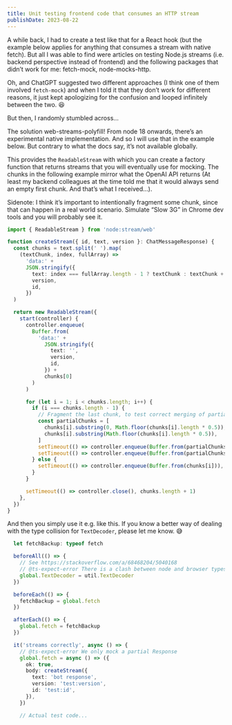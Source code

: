 ```yaml
---
title: Unit testing frontend code that consumes an HTTP stream
publishDate: 2023-08-22
---
```


A while back, I had to create a test like that for a React hook (but the example below applies for anything that consumes a stream with native fetch). But all I was able to find were articles on testing Node.js streams (i.e. backend perspective instead of frontend) and the following packages that didn’t work for me: fetch-mock, node-mocks-http.

Oh, and ChatGPT suggested two different approaches (I think one of them involved `fetch-mock`) and when I told it that they don’t work for different reasons, it just kept apologizing for the confusion and looped infinitely between the two. 😆

But then, I randomly stumbled across…

The solution
web-streams-polyfill! From node 18 onwards, there’s an experimental native implementation. And so I will use that in the example below. But contrary to what the docs say, it’s not available globally.

This provides the `ReadableStream` with which you can create a factory function that returns streams that you will eventually use for mocking. The chunks in the following example mirror what the OpenAI API returns (At least my backend colleagues at the time told me that it would always send an empty first chunk. And that’s what I received…).

Sidenote: I think it’s important to intentionally fragment some chunk, since that can happen in a real world scenario. Simulate “Slow 3G” in Chrome dev tools and you will probably see it.

```typescript
import { ReadableStream } from 'node:stream/web'

function createStream({ id, text, version }: ChatMessageResponse) {
  const chunks = text.split(' ').map(
    (textChunk, index, fullArray) =>
      'data:' +
      JSON.stringify({
        text: index === fullArray.length - 1 ? textChunk : textChunk + ' ',
        version,
        id,
      })
  )

  return new ReadableStream({
    start(controller) {
      controller.enqueue(
        Buffer.from(
          'data:' +
            JSON.stringify({
              text: '',
              version,
              id,
            }) +
            chunks[0]
        )
      )

      for (let i = 1; i < chunks.length; i++) {
        if (i === chunks.length - 1) {
          // Fragment the last chunk, to test correct merging of partial responses
          const partialChunks = [
            chunks[i].substring(0, Math.floor(chunks[i].length * 0.5)),
            chunks[i].substring(Math.floor(chunks[i].length * 0.5)),
          ]
          setTimeout(() => controller.enqueue(Buffer.from(partialChunks[0])), i)
          setTimeout(() => controller.enqueue(Buffer.from(partialChunks[1])), i + 1)
        } else {
          setTimeout(() => controller.enqueue(Buffer.from(chunks[i])), i)
        }
      }

      setTimeout(() => controller.close(), chunks.length + 1)
    },
  })
}
```

And then you simply use it e.g. like this. If you know a better way of dealing with the type collision for `TextDecoder`, please let me know. 😅

```typescript
  let fetchBackup: typeof fetch

  beforeAll(() => {
    // See https://stackoverflow.com/a/68468204/5040168
    // @ts-expect-error There is a clash between node and browser types.
    global.TextDecoder = util.TextDecoder
  })

  beforeEach(() => {
    fetchBackup = global.fetch
  })

  afterEach(() => {
    global.fetch = fetchBackup
  })

  it('streams correctly', async () => {
    // @ts-expect-error We only mock a partial Response
    global.fetch = async () => ({
      ok: true,
      body: createStream({
        text: 'bot response',
        version: 'test:version',
        id: 'test:id',
      }),
    })

    // Actual test code...
```